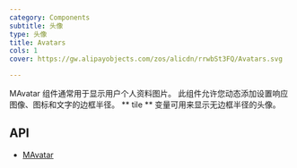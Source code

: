 ```yaml
---
category: Components
subtitle: 头像
type: 头像
title: Avatars
cols: 1
cover: https://gw.alipayobjects.com/zos/alicdn/rrwbSt3FQ/Avatars.svg

---
```


MAvatar 组件通常用于显示用户个人资料图片。 此组件允许您动态添加设置响应图像、图标和文字的边框半径。 ** tile ** 变量可用来显示无边框半径的头像。

## API

- [MAvatar](/docs/api/MAvatar)

